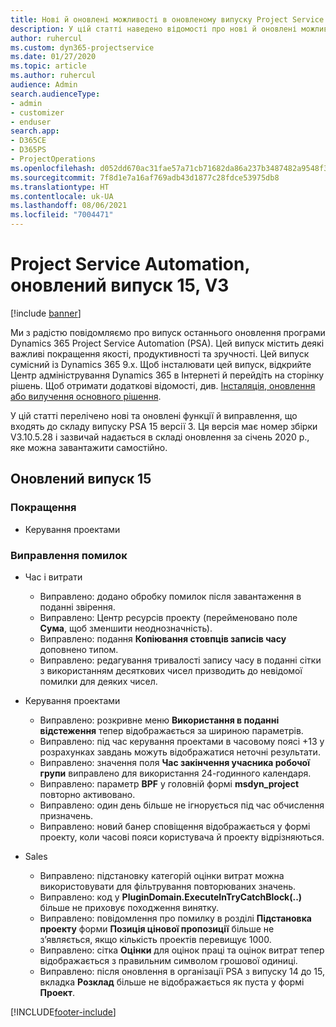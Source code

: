 ```yaml
---
title: Нові й оновлені можливості в оновленому випуску Project Service Automation 15 версії 3
description: У цій статті наведено відомості про нові й оновлені можливості Project Service Automation 15 версії 3.
author: ruhercul
ms.custom: dyn365-projectservice
ms.date: 01/27/2020
ms.topic: article
ms.author: ruhercul
audience: Admin
search.audienceType:
- admin
- customizer
- enduser
search.app:
- D365CE
- D365PS
- ProjectOperations
ms.openlocfilehash: d052dd670ac31fae57a71cb71682da86a237b3487482a9548f3fb9e52516c407
ms.sourcegitcommit: 7f8d1e7a16af769adb43d1877c28fdce53975db8
ms.translationtype: HT
ms.contentlocale: uk-UA
ms.lasthandoff: 08/06/2021
ms.locfileid: "7004471"
---
```

# <a name="project-service-automation-update-release-15-v3"></a>Project Service Automation, оновлений випуск 15, V3

[!include [banner](../includes/psa-now-project-operations.md)]

Ми з радістю повідомляємо про випуск останнього оновлення програми Dynamics 365 Project Service Automation (PSA). Цей випуск містить деякі важливі покращення якості, продуктивності та зручності. Цей випуск сумісний із Dynamics 365 9.x. Щоб інсталювати цей випуск, відкрийте Центр адміністрування Dynamics 365 в Інтернеті й перейдіть на сторінку рішень. Щоб отримати додаткові відомості, див. [Інсталяція, оновлення або вилучення основного рішення](/power-platform/admin/install-remove-preferred-solution).

У цій статті перелічено нові та оновлені функції й виправлення, що входять до складу випуску PSA 15 версії 3. Ця версія має номер збірки V3.10.5.28 і зазвичай надається в складі оновлення за січень 2020 р., яке можна завантажити самостійно.

## <a name="update-release-15"></a>Оновлений випуск 15 

### <a name="enhancements"></a>Покращення

- Керування проектами

### <a name="bug-fixes"></a>Виправлення помилок

- Час і витрати

  - Виправлено: додано обробку помилок після завантаження в поданні звірення.
  - Виправлено: Центр ресурсів проекту (перейменовано поле **Сума**, щоб зменшити неоднозначність).
  - Виправлено: подання **Копіювання стовпців записів часу** доповнено типом.
  - Виправлено: редагування тривалості запису часу в поданні сітки з використанням десяткових чисел призводить до невідомої помилки для деяких чисел.

- Керування проектами

  - Виправлено: розкривне меню **Використання в поданні відстеження** тепер відображається за шириною параметрів.
  - Виправлено: під час керування проектами в часовому поясі +13 у розрахунках завдань можуть відображатися неточні результати.
  - Виправлено: значення поля **Час закінчення учасника робочої групи** виправлено для використання 24-годинного календаря.
  - Виправлено: параметр **BPF** у головній формі **msdyn_project** повторно активовано.
  - Виправлено: один день більше не ігнорується під час обчислення призначень.
  - Виправлено: новий банер сповіщення відображається у формі проекту, коли часові пояси користувача й проекту відрізняються.

- Sales

  - Виправлено: підстановку категорій оцінки витрат можна використовувати для фільтрування повторюваних значень.
  - Виправлено: код у **PluginDomain.ExecuteInTryCatchBlock(..)** більше не приховує походження винятку.
  - Виправлено: повідомлення про помилку в розділі **Підстановка проекту** форми **Позиція цінової пропозиції** більше не з’являється, якщо кількість проектів перевищує 1000.
  - Виправлено: сітка **Оцінки** для оцінок праці та оцінок витрат тепер відображається з правильним символом грошової одиниці.
  - Виправлено: після оновлення в організації PSA з випуску 14 до 15, вкладка **Розклад** більше не відображається як пуста у формі **Проект**.


[!INCLUDE[footer-include](../includes/footer-banner.md)]
